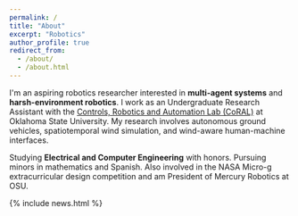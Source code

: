 ```yaml
---
permalink: /
title: "About"
excerpt: "Robotics"
author_profile: true
redirect_from: 
  - /about/
  - /about.html
---
```


I'm an aspiring robotics researcher interested in **multi-agent systems** and **harsh-environment robotics**. I work as an Undergraduate Research Assistant with the [Controls, Robotics and Automation Lab (CoRAL)](https://sites.google.com/view/osu-coral/home) at Oklahoma State University. My research involves autonomous ground vehicles, spatiotemporal wind simulation, and wind-aware human-machine interfaces.

Studying **Electrical and Computer Engineering** with honors. Pursuing minors in mathematics and Spanish. Also involved in the NASA Micro-g extracurricular design competition and am President of Mercury Robotics at OSU.

{% include news.html %}